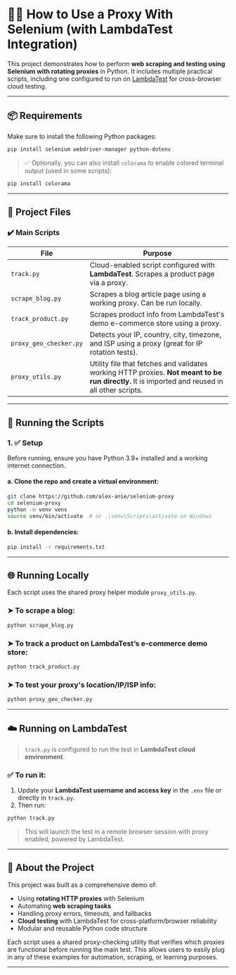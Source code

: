 # 🕵️‍♂️ How to Use a Proxy With Selenium (with LambdaTest Integration)

This project demonstrates how to perform **web scraping and testing using Selenium with rotating proxies** in Python. It includes multiple practical scripts, including one configured to run on [LambdaTest](https://www.lambdatest.com/) for cross-browser cloud testing.

---

## 📦 Requirements

Make sure to install the following Python packages:

```bash
pip install selenium webdriver-manager python-dotenv
```

> ✅ Optionally, you can also install `colorama` to enable colored terminal output (used in some scripts):
```bash
pip install colorama
```

---

## 📁 Project Files

### ✔️ Main Scripts

| File | Purpose |
|------|---------|
| `track.py` | Cloud-enabled script configured with **LambdaTest**. Scrapes a product page via a proxy. |
| `scrape_blog.py` | Scrapes a blog article page using a working proxy. Can be run locally. |
| `track_product.py` | Scrapes product info from LambdaTest's demo e-commerce store using a proxy. |
| `proxy_geo_checker.py` | Detects your IP, country, city, timezone, and ISP using a proxy (great for IP rotation tests). |
| `proxy_utils.py` | Utility file that fetches and validates working HTTP proxies. **Not meant to be run directly.** It is imported and reused in all other scripts. |

---

## 🧪 Running the Scripts

### 1. ✅ Setup
Before running, ensure you have Python 3.9+ installed and a working internet connection.

#### a. Clone the repo and create a virtual environment:
```bash
git clone https://github.com/alex-anie/selenium-proxy
cd selenium-proxy
python -m venv venv
source venv/bin/activate  # or .\venv\Scripts\activate on Windows
```

#### b. Install dependencies:
```bash
pip install -r requirements.txt
```

---

## 🌐 Running Locally

Each script uses the shared proxy helper module `proxy_utils.py`.

### ➤ To scrape a blog:
```bash
python scrape_blog.py
```

### ➤ To track a product on LambdaTest’s e-commerce demo store:
```bash
python track_product.py
```

### ➤ To test your proxy's location/IP/ISP info:
```bash
python proxy_geo_checker.py
```

---

## ☁️ Running on LambdaTest

> `track.py` is configured to run the test in **LambdaTest cloud environment**.

### ✅ To run it:
1. Update your **LambdaTest username and access key** in the `.env` file or directly in `track.py`.
2. Then run:
```bash
python track.py
```

> This will launch the test in a remote browser session with proxy enabled, powered by LambdaTest.

---

## 🧠 About the Project

This project was built as a comprehensive demo of:

- Using **rotating HTTP proxies** with Selenium
- Automating **web scraping tasks**
- Handling proxy errors, timeouts, and fallbacks
- **Cloud testing** with LambdaTest for cross-platform/browser reliability
- Modular and reusable Python code structure

Each script uses a shared proxy-checking utility that verifies which proxies are functional before running the main test. This allows users to easily plug in any of these examples for automation, scraping, or learning purposes.

---
